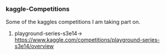 ### kaggle-Competitions
Some of the kaggles competitions I am taking part on.

1. playground-series-s3e14-> 
https://www.kaggle.com/competitions/playground-series-s3e14/overview 

